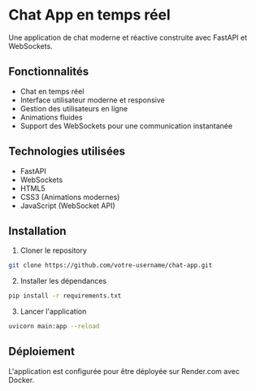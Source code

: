 # Chat App en temps réel

Une application de chat moderne et réactive construite avec FastAPI et WebSockets.

## Fonctionnalités

- Chat en temps réel
- Interface utilisateur moderne et responsive
- Gestion des utilisateurs en ligne
- Animations fluides
- Support des WebSockets pour une communication instantanée

## Technologies utilisées

- FastAPI
- WebSockets
- HTML5
- CSS3 (Animations modernes)
- JavaScript (WebSocket API)

## Installation

1. Cloner le repository
```bash
git clone https://github.com/votre-username/chat-app.git
```

2. Installer les dépendances
```bash
pip install -r requirements.txt
```

3. Lancer l'application
```bash
uvicorn main:app --reload
```

## Déploiement

L'application est configurée pour être déployée sur Render.com avec Docker.
